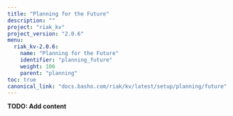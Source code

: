 ```yaml
---
title: "Planning for the Future"
description: ""
project: "riak_kv"
project_version: "2.0.6"
menu:
  riak_kv-2.0.6:
    name: "Planning for the Future"
    identifier: "planning_future"
    weight: 106
    parent: "planning"
toc: true
canonical_link: "docs.basho.com/riak/kv/latest/setup/planning/future"
---
```


**TODO: Add content**
